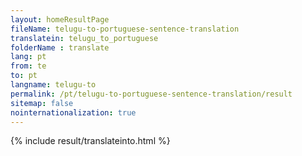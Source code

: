 ```yaml
---
layout: homeResultPage
fileName: telugu-to-portuguese-sentence-translation
translatein: telugu_to_portuguese
folderName : translate
lang: pt
from: te
to: pt
langname: telugu-to
permalink: /pt/telugu-to-portuguese-sentence-translation/result
sitemap: false
nointernationalization: true
---
```

{% include result/translateinto.html %}

<script src="/js/result/translation.js" data-foldername="{{page.folderName}}" data-lang="{{page.lang}}"></script>
